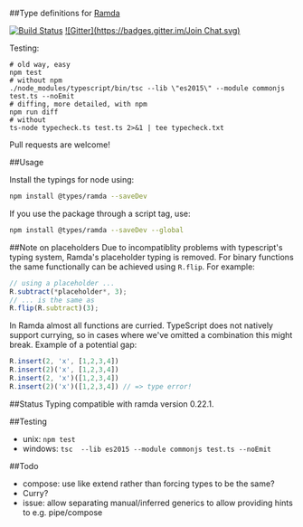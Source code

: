 ##Type definitions for [Ramda](https://github.com/ramda/ramda)

[![Build Status](https://travis-ci.org/types/npm-ramda.svg?branch=master)](https://travis-ci.org/types/npm-ramda)
[![Gitter](https://badges.gitter.im/Join Chat.svg)](https://gitter.im/donnut/typescript-ramda?utm_source=badge&utm_medium=badge&utm_campaign=pr-badge&utm_content=badge)

Testing:
```
# old way, easy
npm test
# without npm
./node_modules/typescript/bin/tsc --lib \"es2015\" --module commonjs test.ts --noEmit
# diffing, more detailed, with npm
npm run diff
# without
ts-node typecheck.ts test.ts 2>&1 | tee typecheck.txt
```

Pull requests are welcome!

##Usage

Install the typings for node using:
```bash
npm install @types/ramda --saveDev
```
If you use the package through a script tag, use:
```bash
npm install @types/ramda --saveDev --global
```

##Note on placeholders
Due to incompatiblity problems with typescript's typing system, Ramda's placeholder
typing is removed. For binary functions the same functionally can be achieved using
`R.flip`. For example:

```typescript
// using a placeholder ...
R.subtract(*placeholder*, 3);
// ... is the same as
R.flip(R.subtract)(3);
```

In Ramda almost all functions are curried. TypeScript does not natively support
currying, so in cases where we've omitted a combination this might break.
Example of a potential gap:
```typescript
R.insert(2, 'x', [1,2,3,4])
R.insert(2)('x', [1,2,3,4])
R.insert(2, 'x')([1,2,3,4])
R.insert(2)('x')([1,2,3,4]) // => type error!
```

##Status
Typing compatible with ramda version 0.22.1.

##Testing
- unix: `npm test`
- windows: `tsc  --lib es2015 --module commonjs test.ts --noEmit`

##Todo
- compose: use like extend rather than forcing types to be the same?
- Curry<Fn>?
- issue: allow separating manual/inferred generics to allow providing hints to e.g. pipe/compose
